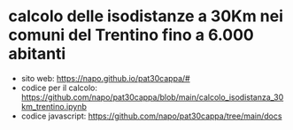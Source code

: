 # calcolo delle isodistanze a 30Km nei comuni del Trentino fino a 6.000 abitanti
- sito web: https://napo.github.io/pat30cappa/#
- codice per il calcolo: https://github.com/napo/pat30cappa/blob/main/calcolo_isodistanza_30km_trentino.ipynb
- codice javascript: https://github.com/napo/pat30cappa/tree/main/docs
